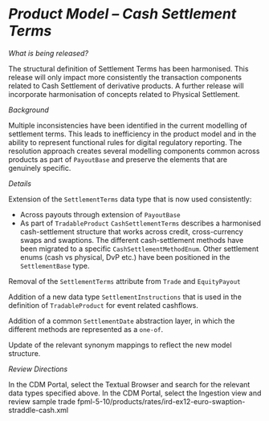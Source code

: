 # *Product Model – Cash Settlement Terms*

_What is being released?_

The structural definition of Settlement Terms has been harmonised. This release will only impact more consistently the transaction components related to Cash Settlement of derivative products.  A further release will incorporate harmonisation of concepts related to Physical Settlement.

_Background_

Multiple inconsistencies have been identified in the current modelling of settlement terms.  This leads to inefficiency in the product model and in the ability to represent functional rules for digital regulatory reporting. The resolution approach creates several modelling components common across products as part of `PayoutBase` and preserve the  elements that are genuinely specific.

_Details_

Extension of the `SettlementTerms` data type that is now used consistently:
- Across payouts through extension of `PayoutBase`
- As part of `TradableProduct`
`CashSettlementTerms` describes a harmonised cash-settlement structure that works across credit, cross-currency swaps and swaptions.
The different cash-settlement methods have been migrated to a specific `CashSettlementMethodEnum`. Other settlement enums (cash vs physical, DvP etc.) have been positioned in the `SettlementBase` type.

Removal of the `SettlementTerms` attribute from `Trade` and `EquityPayout`

Addition of a new data type `SettlementInstructions` that is used in the definition of  `TradableProduct` for event related cashflows.

Addition of a common `SettlementDate` abstraction layer, in which the different methods are represented as a `one-of`.

Update of the relevant synonym mappings to reflect the new model structure.


_Review Directions_

In the CDM Portal, select the Textual Browser and search for the relevant data types specified above.
In the CDM Portal, select the Ingestion view and review sample trade fpml-5-10/products/rates/ird-ex12-euro-swaption-straddle-cash.xml
